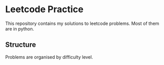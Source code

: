 # Leetcode Practice

This repository contains my solutions to leetcode problems. Most of them are in python.

## Structure
Problems are organised by difficulty level.
